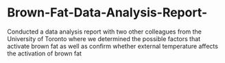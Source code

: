 # Brown-Fat-Data-Analysis-Report-
Conducted a data analysis report with two other colleagues from the University of Toronto where we determined the possible factors that activate brown fat as well as confirm whether external temperature affects the activation of brown fat
